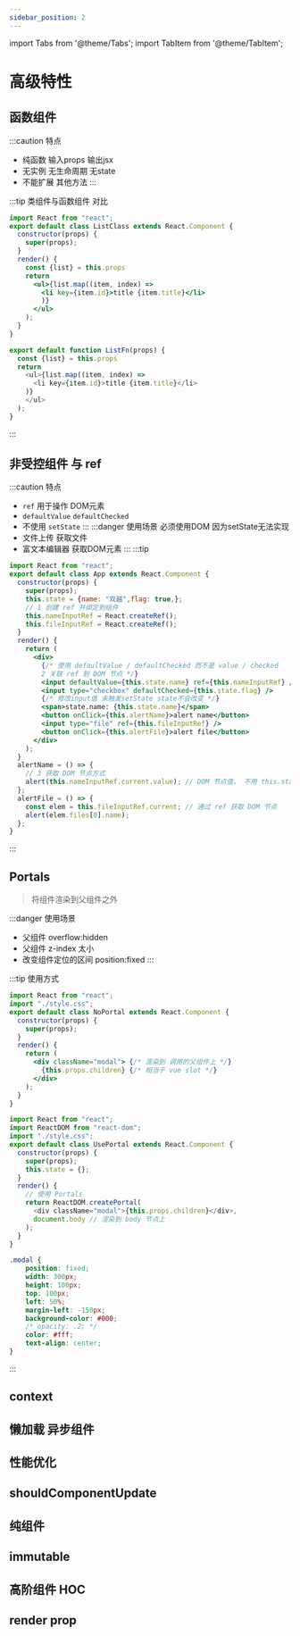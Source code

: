 ```yaml
---
sidebar_position: 2
---
```

import Tabs from '@theme/Tabs';
import TabItem from '@theme/TabItem';

# 高级特性

## 函数组件
:::caution 特点
- 纯函数 输入props 输出jsx
- 无实例 无生命周期 无state
- 不能扩展 其他方法
:::

:::tip 类组件与函数组件 对比
<Tabs>
  <TabItem value="ListClass" label="ListClass">

```jsx title="ListClass.jsx"
import React from "react";
export default class ListClass extends React.Component {
  constructor(props) {
    super(props);
  }
  render() {
    const {list} = this.props
    return 
      <ul>{list.map((item, index) => 
        <li key={item.id}>title {item.title}</li> 
        )}
      </ul>
    );
  }
}
```
  </TabItem>
  
  <TabItem value="ListFn" label="ListFn">

```js
export default function ListFn(props) {
  const {list} = this.props
  return 
    <ul>{list.map((item, index) => 
      <li key={item.id}>title {item.title}</li> 
    )}
    </ul>
  );
}
```
  </TabItem>
</Tabs>
:::

## 非受控组件 与 ref
:::caution 特点
- `ref` 用于操作 DOM元素
- `defaultValue` `defaultChecked`
- 不使用 `setState`
:::
:::danger 使用场景 必须使用DOM 因为setState无法实现
- 文件上传 获取文件
- 富文本编辑器 获取DOM元素
:::
:::tip
```jsx
import React from "react";
export default class App extends React.Component {
  constructor(props) {
    super(props);
    this.state = {name: "双越",flag: true,};
    // 1 创建 ref 并绑定到组件
    this.nameInputRef = React.createRef(); 
    this.fileInputRef = React.createRef();
  }
  render() {
    return (
      <div>
        {/* 使用 defaultValue / defaultChecked 而不是 value / checked
        2 关联 ref 到 DOM 节点 */}
        <input defaultValue={this.state.name} ref={this.nameInputRef} />
        <input type="checkbox" defaultChecked={this.state.flag} />
        {/* 修改input值 未触发setState state不会改变 */}
        <span>state.name: {this.state.name}</span>
        <button onClick={this.alertName}>alert name</button>
        <input type="file" ref={this.fileInputRef} />
        <button onClick={this.alertFile}>alert file</button>
      </div>
    );
  }
  alertName = () => {
    // 3 获取 DOM 节点方式
    alert(this.nameInputRef.current.value); // DOM 节点值， 不用 this.state.name
  };
  alertFile = () => {
    const elem = this.fileInputRef.current; // 通过 ref 获取 DOM 节点
    alert(elem.files[0].name);
  };
}
```
:::

## Portals
> 将组件渲染到父组件之外

:::danger 使用场景
- 父组件 overflow:hidden
- 父组件 z-index 太小
- 改变组件定位的区间 position:fixed
:::

:::tip 使用方式
<Tabs>
  <TabItem value="NoPortal" label="正常渲染">

```jsx title="NoPortal.jsx"
import React from "react";
import "./style.css";
export default class NoPortal extends React.Component {
  constructor(props) {
    super(props);
  }
  render() {
    return (
      <div className="modal"> {/* 渲染到 调用的父组件上 */}
        {this.props.children} {/* 相当于 vue slot */}
      </div>
    );
  }
}
```
  </TabItem>
  
  <TabItem value="UsePortal" label="使用Portals">

```js title="UsePortal.jsx"
import React from "react";
import ReactDOM from "react-dom";
import "./style.css";
export default class UsePortal extends React.Component {
  constructor(props) {
    super(props);
    this.state = {};
  }
  render() {
    // 使用 Portals
    return ReactDOM.createPortal(
      <div className="modal">{this.props.children}</div>,
      document.body // 渲染到 body 节点上
    );
  }
}
```
  </TabItem>
  <TabItem value="style" label="style">

```css title='style.css' {2}
.modal {
    position: fixed;
    width: 300px;
    height: 100px;
    top: 100px;
    left: 50%;
    margin-left: -150px;
    background-color: #000;
    /* opacity: .2; */
    color: #fff;
    text-align: center;
}
```
  </TabItem>
</Tabs>
:::

## context

## 懒加载 异步组件

## 性能优化

## shouldComponentUpdate

## 纯组件

## immutable

## 高阶组件 HOC

## render prop

